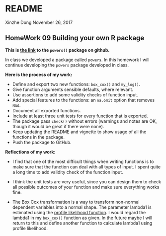 README
================
Xinzhe Dong
November 26, 2017

HomeWork 09 Building your own R package
---------------------------------------

**This is [the link](https://github.com/hannahdxz/powers) to the `powers()` package on github.**

In class we developed a package called `powers`. In this homework I will continue developing the `powers` package developed in class.

**Here is the process of my work:**

-   Define and export two new functions: `box_cox()` and `my_log()`.
-   Give function arguments sensible defaults, where relevant.
-   Use assertions to add some validity checks of function input.
-   Add special features to the functions: an `na.omit` option that removes `NA`s.
-   Document all exported functions.
-   Include at least three unit tests for every function that is exported.
-   The package pass `check()` without errors (warnings and notes are OK, though it would be great if there were none).
-   Keep updating the README and vignette to show usage of all the functions in the package.
-   Push the package to GitHub.

**Reflections of my work:**

-   I find that one of the most difficult things when writing functions is to make sure that the function can deal with all types of input. I spent quite a long time to add validity check of the function input.

-   I think the unit tests are very useful, since you can design them to check all possible outcomes of your function and make sure everything works fine.

-   The Box Cox transformation is a way to transform non-normal dependent variables into a normal shape. The parameter lambda1 is estimated using the [profile likelihood function](https://en.wikipedia.org/wiki/Profile_likelihood). I would regard the lambda1 in my `box_cox()` function as given. In the future maybe I will return to this and define another function to calculate lambda1 using profile likelihood.
